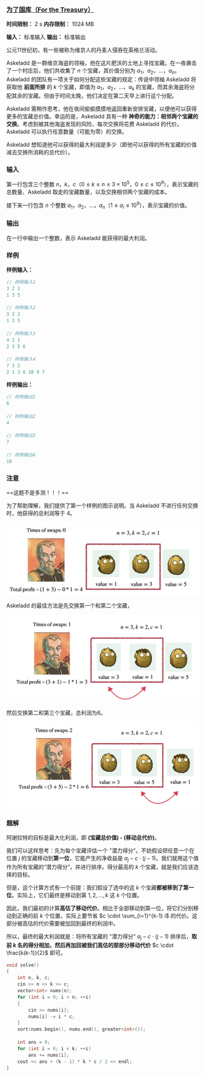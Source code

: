 ### [为了国库（For the Treasury）](https://ac.nowcoder.com/acm/contest/108301/F)

**时间限制：** 2 s
**内存限制：** 1024 MB

**输入：** 标准输入
**输出：** 标准输出



公元11世纪初，有一些被称为维京人的丹麦人侵吞在英格兰活动。

Askeladd 是一群维京海盗的领袖，他在这片肥沃的土地上寻找宝藏。在一夜袭击了一个村庄后，他们共收集了 $n$ 个宝藏，其价值分别为 $a_1$，$a_2$，$\ldots$，$a_n$。Askeladd 的团队有一项关于如何分配这些宝藏的规定：传说中领袖 Askeladd 将获取他 **前面所排** 的 $k$ 个宝藏，即值为 $a_1$，$a_2$，$\ldots$，$a_k$ 的宝藏，而其余海盗将分配其余的宝藏。但由于时间太晚，他们决定在第二天早上进行这个分配。

Askeladd 需稍作思考，他在夜间偷偷摸摸地返回重新安排宝藏，以便他可以获得更多的宝藏总价值。幸运的是，Askeladd 具有一种 **神奇的能力：相邻两个宝藏的交换**。考虑到被其他海盗发现的风险，每次交换将花费 Askeladd 的代价。Askeladd 可以执行任意数量（可能为零）的交换。

Askeladd 想知道他可以获得的最大利润是多少（即他可以获得的所有宝藏的价值减去交换所消耗的总代价）。







### 输入

第一行包含三个整数 $n$，$k$，$c$（$0 \leq k \leq n \leq 3 \times 10^5$，$0 \leq c \leq 10^9$），表示宝藏的总数量、Askeladd 取走的宝藏数量，以及交换相邻两个宝藏的成本。

接下来一行包含 $n$ 个整数 $a_1$，$a_2$，$\ldots$，$a_n$（$1 \leq a_i \leq 10^9$），表示宝藏的价值。





### 输出

在一行中输出一个整数，表示 Askeladd 能获得的最大利润。





### 样例

**样例输入：**

```cpp
// 样例输入1
3 2 1
1 3 5

// 样例输入2
3 2 2
1 3 5

// 样例输入3
4 2 1
2 3 5 6

// 样例输入4
7 3 2
2 1 3 6 10 9 7
```



**样例输出：**

```cpp
// 样例输出1
6

// 样例输出2
4

// 样例输出3
7

// 样例输出4
10
```





### 注意

==这题不是多测！！！==

为了帮助理解，我们提供了第一个样例的图示说明。当 Askeladd 不进行任何交换时，他获得的总利润等于 $4$。

![](assets/2025-07-28-01.png)



Askeladd 的最佳方法是先交换第一个和第二个宝藏，

![](assets/2025-07-28-02.png)

然后交换第二和第三个宝藏，总利润为6。

![](assets/2025-07-28-03.png)





### 题解

阿谢拉特的目标是最大化利润，即 **(宝藏总价值) - (移动总代价)**。

我们可以这样思考：先为每个宝藏评估一个 "潜力得分"。不妨假设把任意一个在位置 $j$ 的宝藏移动到**第一位**，它能产生的净收益是 $a_j - c \cdot (j-1)$。我们就用这个值作为所有宝藏的“潜力得分”，并进行排序。得分最高的 $k$ 个宝藏，就是我们应该选择的目标。

但是，这个计算方式有一个前提：我们假设了选中的这 $k$ 个宝藏**都被移到了第一位**。实际上，它们最终是移动到第 $1, 2, \ldots, k$ 这 $k$ 个位置。

因此，我们最初的计算**高估了移动代价**。相比于全部移动到第一位，将它们分别移动到正确的前 $k$ 个位置，实际上要节省 $c \cdot \sum_{i=1}^{k-1} i$ 的代价。这部分被高估的代价需要被加回到最终的利润中。

所以，最终的最大利润就是：将所有宝藏的 "潜力得分" $a_j - c \cdot (j-1)$ 排序后，**取前 $k$ 名的得分相加，然后再加回被我们高估的那部分移动代价** $c \cdot \frac{k(k-1)}{2}$ 即可。



```cpp
void solve()
{
    int n, k, c;
    cin >> n >> k >> c;
    vector<int> nums(n);
    for (int i = 0; i < n; ++i)
    {
        cin >> nums[i];
        nums[i] -= i * c;
    }
    sort(nums.begin(), nums.end(), greater<int>());
 
    int ans = 0;
    for (int i = 0; i < k; ++i)
        ans += nums[i];
    cout << ans + (k - 1) * k * c / 2 << endl;
}
```